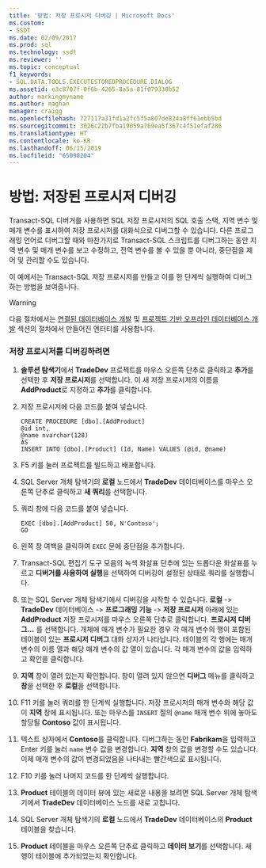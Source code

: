 ```yaml
---
title: '방법: 저장 프로시저 디버깅 | Microsoft Docs'
ms.custom:
- SSDT
ms.date: 02/09/2017
ms.prod: sql
ms.technology: ssdt
ms.reviewer: ''
ms.topic: conceptual
f1_keywords:
- SQL.DATA.TOOLS.EXECUTESTOREDPROCEDURE.DIALOG
ms.assetid: e3c8707f-0f6b-4265-8a5a-81f079330b52
author: markingmyname
ms.author: maghan
manager: craigg
ms.openlocfilehash: 727117a31fd1a2fc5f5a807de824a8ff61ebb5bd
ms.sourcegitcommit: 3026c22b7fba19059a769ea5f367c4f51efaf286
ms.translationtype: HT
ms.contentlocale: ko-KR
ms.lasthandoff: 06/15/2019
ms.locfileid: "65090204"
---
```

# <a name="how-to-debug-stored-procedures"></a>방법: 저장된 프로시저 디버깅
Transact\-SQL 디버거를 사용하면 SQL 저장 프로시저의 SQL 호출 스택, 지역 변수 및 매개 변수를 표시하여 저장 프로시저를 대화식으로 디버그할 수 있습니다. 다른 프로그래밍 언어로 디버그할 때와 마찬가지로 Transact\-SQL 스크립트를 디버그하는 동안 지역 변수 및 매개 변수를 보고 수정하고, 전역 변수를 볼 수 있을 뿐 아니라, 중단점을 제어 및 관리할 수도 있습니다.  
  
이 예에서는 Transact\-SQL 저장 프로시저를 만들고 이를 한 단계씩 실행하여 디버그하는 방법을 보여줍니다.  
  
> [!WARNING]  
> 다음 절차에서는 [연결된 데이터베이스 개발](../ssdt/connected-database-development.md) 및 [프로젝트 기반 오프라인 데이터베이스 개발](../ssdt/project-oriented-offline-database-development.md) 섹션의 절차에서 만들어진 엔터티를 사용합니다.  
  
### <a name="to-debug-stored-procedures"></a>저장 프로시저를 디버깅하려면  
  
1.  **솔루션 탐색기**에서 **TradeDev** 프로젝트를 마우스 오른쪽 단추로 클릭하고 **추가**를 선택한 후 **저장 프로시저**를 선택합니다. 이 새 저장 프로시저의 이름을 **AddProduct**로 지정하고 **추가**를 클릭합니다.  
  
2.  저장 프로시저에 다음 코드를 붙여 넣습니다.  
  
    ```  
    CREATE PROCEDURE [dbo].[AddProduct]  
    @id int,  
    @name nvarchar(128)  
    AS  
    INSERT INTO [dbo].[Product] (Id, Name) VALUES (@id, @name)  
    ```  
  
3.  F5 키를 눌러 프로젝트를 빌드하고 배포합니다.  
  
4.  SQL Server 개체 탐색기의 **로컬** 노드에서 **TradeDev** 데이터베이스를 마우스 오른쪽 단추로 클릭하고 **새 쿼리**를 선택합니다.  
  
5.  쿼리 창에 다음 코드를 붙여 넣습니다.  
  
    ```  
    EXEC [dbo].[AddProduct] 50, N'Contoso';  
    GO  
    ```  
  
6.  왼쪽 창 여백을 클릭하여 `EXEC` 문에 중단점을 추가합니다.  
  
7.  Transact\-SQL 편집기 도구 모음의 녹색 화살표 단추에 있는 드롭다운 화살표를 누르고 **디버거를 사용하여 실행**을 선택하여 디버깅이 설정된 상태로 쿼리를 실행합니다.  
  
8.  또는 SQL Server 개체 탐색기에서 디버깅을 시작할 수 있습니다. **로컬** -> **TradeDev** 데이터베이스 -> **프로그래밍 기능** -> **저장 프로시저** 아래에 있는 **AddProduct** 저장 프로시저를 마우스 오른쪽 단추로 클릭합니다. **프로시저 디버그...** 를 선택합니다. 개체에 매개 변수가 필요한 경우 각 매개 변수의 행이 포함된 테이블이 있는 **프로시저 디버그** 대화 상자가 나타납니다. 테이블의 각 행에는 매개 변수의 이름 열과 해당 매개 변수의 값 열이 있습니다. 각 매개 변수의 값을 입력하고 확인을 클릭합니다.  
  
9. **지역** 창이 열려 있는지 확인합니다. 창이 열려 있지 않으면 **디버그** 메뉴를 클릭하고 **창**을 선택한 후 **로컬**을 선택합니다.  
  
10. F11 키를 눌러 쿼리를 한 단계씩 실행합니다. 저장 프로시저의 매개 변수와 해당 값이 **지역** 창에 표시됩니다. 또는 마우스를 `INSERT` 절의 `@name` 매개 변수 위에 놓아도 할당될 **Contoso** 값이 표시됩니다.  
  
11. 텍스트 상자에서 **Contoso**를 클릭합니다. 디버그하는 동안 **Fabrikam**을 입력하고 Enter 키를 눌러 `name` 변수 값을 변경합니다. **지역** 창의 값을 변경할 수도 있습니다. 이제 매개 변수의 값이 변경되었음을 나타내는 빨간색으로 표시됩니다.  
  
12. F10 키를 눌러 나머지 코드를 한 단계씩 실행합니다.  
  
13. **Product** 테이블의 데이터 뷰에 있는 새로운 내용을 보려면 SQL Server 개체 탐색기에서 **TradeDev** 데이터베이스 노드를 새로 고칩니다.  
  
14. SQL Server 개체 탐색기의 **로컬** 노드에서 **TradeDev** 데이터베이스의 **Product** 테이블을 찾습니다.  
  
15. **Product** 테이블을 마우스 오른쪽 단추로 클릭하고 **데이터 보기**를 선택합니다. 새 행이 테이블에 추가되었는지 확인합니다.  
  

